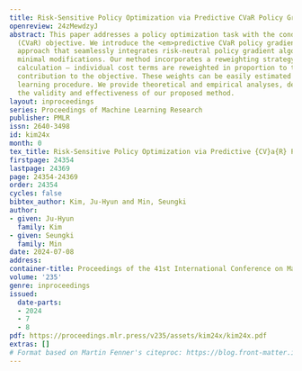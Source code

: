 ```yaml
---
title: Risk-Sensitive Policy Optimization via Predictive CVaR Policy Gradient
openreview: 24zMewdzyJ
abstract: This paper addresses a policy optimization task with the conditional value-at-risk
  (CVaR) objective. We introduce the <em>predictive CVaR policy gradient</em>, a novel
  approach that seamlessly integrates risk-neutral policy gradient algorithms with
  minimal modifications. Our method incorporates a reweighting strategy in gradient
  calculation – individual cost terms are reweighted in proportion to their <em>predicted</em>
  contribution to the objective. These weights can be easily estimated through a separate
  learning procedure. We provide theoretical and empirical analyses, demonstrating
  the validity and effectiveness of our proposed method.
layout: inproceedings
series: Proceedings of Machine Learning Research
publisher: PMLR
issn: 2640-3498
id: kim24x
month: 0
tex_title: Risk-Sensitive Policy Optimization via Predictive {CV}a{R} Policy Gradient
firstpage: 24354
lastpage: 24369
page: 24354-24369
order: 24354
cycles: false
bibtex_author: Kim, Ju-Hyun and Min, Seungki
author:
- given: Ju-Hyun
  family: Kim
- given: Seungki
  family: Min
date: 2024-07-08
address:
container-title: Proceedings of the 41st International Conference on Machine Learning
volume: '235'
genre: inproceedings
issued:
  date-parts:
  - 2024
  - 7
  - 8
pdf: https://proceedings.mlr.press/v235/assets/kim24x/kim24x.pdf
extras: []
# Format based on Martin Fenner's citeproc: https://blog.front-matter.io/posts/citeproc-yaml-for-bibliographies/
---
```

